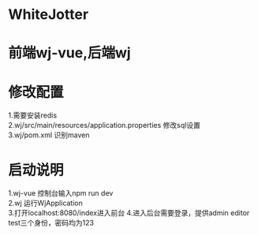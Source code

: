 # WhiteJotter

# 前端wj-vue,后端wj

# 修改配置
  1.需要安装redis<br/>
  2.wj/src/main/resources/application.properties 修改sql设置<br/>
  3.wj/pom.xml 识别maven<br/>

# 启动说明
  1.wj-vue 控制台输入npm run dev<br/>
  2.wj 运行WjApplication<br/>
  3.打开localhost:8080/index进入前台
  4.进入后台需要登录，提供admin editor test三个身份，密码均为123
